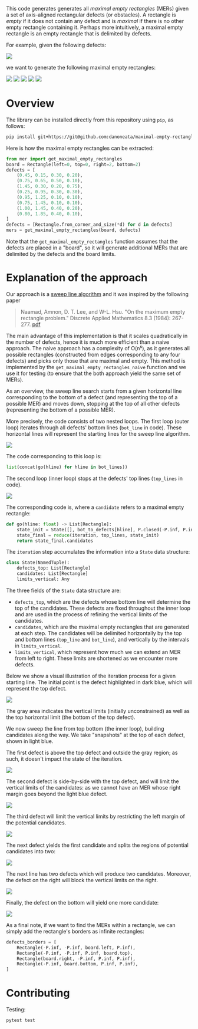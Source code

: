 This code generates generates all _maximal empty rectangles_ (MERs) given a set of axis-aligned rectangular defects (or obstacles).
A rectangle is _empty_ if it does not contain any defect and is _maximal_ if there is no other empty rectangle containing it.
Perhaps more intuitively, a maximal empty rectangle is an empty rectangle that is delimited by defects.

For example, given the following defects:

![](doc/img/00-input.png)

we want to generate the following maximal empty rectangles:

![](doc/img/01-output-00.png)
![](doc/img/01-output-01.png)
![](doc/img/01-output-02.png)
![](doc/img/01-output-03.png)
![](doc/img/01-output-04.png)

# Overview

The library can be installed directly from this repository using `pip`, as follows:

```bash
pip install git+https://git@github.com:danoneata/maximal-empty-rectangles.git
```

Here is how the maximal empty rectangles can be extracted:

```python
from mer import get_maximal_empty_rectangles
board = Rectangle(left=0, top=0, right=2, bottom=2)
defects = [
    (0.45, 0.15, 0.30, 0.20),
    (0.75, 0.65, 0.50, 0.10),
    (1.45, 0.30, 0.20, 0.75),
    (0.25, 0.95, 0.30, 0.30),
    (0.95, 1.25, 0.10, 0.10),
    (0.75, 1.45, 0.10, 0.10),
    (1.00, 1.45, 0.40, 0.20),
    (0.80, 1.85, 0.40, 0.10),
]
defects = [Rectangle.from_corner_and_size(*d) for d in defects]
mers = get_maximal_empty_rectangles(board, defects)
```

Note that the `get_maximal_empty_rectangles` function assumes that the defects are placed in a "board", so it will generate additional MERs that are delimited by the defects and the board limits.

# Explanation of the approach

Our approach is a [sweep line algorithm](https://en.wikipedia.org/wiki/Sweep_line_algorithm) and it was inspired by the following paper

> Naamad, Amnon, D. T. Lee, and W-L. Hsu. "On the maximum empty rectangle problem." Discrete Applied Mathematics 8.3 (1984): 267-277. [pdf](https://www.sciencedirect.com/science/article/pii/0166218X84901240)

The main advantage of this implementation is that it scales quadratically in the number of defects, hence it is much more efficient than a naive approach.
The naive approach has a complexity of O(n⁵), as it generates all possible rectangles (constructed from edges corresponding to any four defects) and picks only those that are maximal and empty.
This method is implemented by the `get_maximal_empty_rectangles_naive` function and we use it for testing (to ensure that the both approach yield the same set of MERs).

As an overview,
the sweep line search starts from a given horizontal line corresponding to the bottom of a defect (and representing the top of a possible MER)
and moves down, stopping at the top of all other defects (representing the bottom of a possible MER).

More precisely, the code consists of two nested loops.
The first loop (outer loop) iterates through all defects' bottom lines (`bot_line` in code).
These horizontal lines will represent the starting lines for the sweep line algorithm.

![](https://gist.githubusercontent.com/danoneata/4c9b72058c8613d28ce2a7aa09f0bf3c/raw/9b4c6c6ad0f6117f7b044e7401864bdf4ddee063/02-bot-lines.png)

The code corresponding to this loop is:
```python
list(concat(go(hline) for hline in bot_lines))
```

The second loop (inner loop) stops at the defects' top lines (`top_lines` in code).

![](https://gist.githubusercontent.com/danoneata/4c9b72058c8613d28ce2a7aa09f0bf3c/raw/9b4c6c6ad0f6117f7b044e7401864bdf4ddee063/02-top-lines.png)

The corresponding code is, where a `candidate` refers to a maximal empty rectangle:
```python
def go(hline: float) -> List[Rectangle]:
    state_init = State([], bot_to_defects[hline], P.closed(-P.inf, P.inf))
    state_final = reduce(iteration, top_lines, state_init)
    return state_final.candidates
```

The `iteration` step accumulates the information into a `State` data structure:
```python
class State(NamedTuple):
    defects_top: List[Rectangle]
    candidates: List[Rectangle]
    limits_vertical: Any
```

The three fields of the `State` data structure are:
- `defects_top`, which are the defects whose bottom line will determine the top of the candidates.
These defects are fixed throughout the inner loop and are used in the process of refining the vertical limits of the candidates.
- `candidates`, which are the maximal empty rectangles that are generated at each step.
The candidates will be delimited horizontally by the top and bottom lines (`top_line` and `bot_line`),
and vertically by the intervals in `limits_vertical`.
- `limits_vertical`, which represent how much we can extend an MER from left to right.
These limits are shortened as we encounter more defects.

Below we show a visual illustration of the iteration process for a given starting line.
The initial point is the defect highlighted in dark blue, which will represent the top defect.

![](https://gist.githubusercontent.com/danoneata/4c9b72058c8613d28ce2a7aa09f0bf3c/raw/9b4c6c6ad0f6117f7b044e7401864bdf4ddee063/03-step-0.75--inf.png)

The gray area indicates the vertical limits (initially unconstrained) as well as the top horizontal limit (the bottom of the top defect).

We now sweep the line from top bottom (the inner loop), building candidates along the way.
We take "snapshots" at the top of each defect, shown in light blue.

The first defect is above the top defect and outside the gray region;
as such, it doesn't impact the state of the iteration.

![](https://gist.githubusercontent.com/danoneata/4c9b72058c8613d28ce2a7aa09f0bf3c/raw/9b4c6c6ad0f6117f7b044e7401864bdf4ddee063/03-step-0.75-0.15.png)

The second defect is side-by-side with the top defect, and will limit the vertical limits of the candidates:
as we cannot have an MER whose right margin goes beyond the light blue defect.

![](https://gist.githubusercontent.com/danoneata/4c9b72058c8613d28ce2a7aa09f0bf3c/raw/9b4c6c6ad0f6117f7b044e7401864bdf4ddee063/03-step-0.75-0.3.png)

The third defect will limit the vertical limits by restricting the left margin of the potential candidates.

![](https://gist.githubusercontent.com/danoneata/4c9b72058c8613d28ce2a7aa09f0bf3c/raw/9b4c6c6ad0f6117f7b044e7401864bdf4ddee063/03-step-0.75-0.95.png)

The next defect yields the first candidate and splits the regions of potential candidates into two:

![](https://gist.githubusercontent.com/danoneata/4c9b72058c8613d28ce2a7aa09f0bf3c/raw/9b4c6c6ad0f6117f7b044e7401864bdf4ddee063/03-step-0.75-1.25.png)

The next line has two defects which will produce two candidates.
Moreover, the defect on the right will block the vertical limits on the right.

![](https://gist.githubusercontent.com/danoneata/4c9b72058c8613d28ce2a7aa09f0bf3c/raw/9b4c6c6ad0f6117f7b044e7401864bdf4ddee063/03-step-0.75-1.45.png)

Finally, the defect on the bottom will yield one more candidate:

![](https://gist.githubusercontent.com/danoneata/4c9b72058c8613d28ce2a7aa09f0bf3c/raw/9b4c6c6ad0f6117f7b044e7401864bdf4ddee063/03-step-0.75-1.85.png)

As a final note, if we want to find the MERs within a rectangle, we can simply add the rectangle's borders as infinite rectangles:
```python
defects_borders = [
    Rectangle(-P.inf, -P.inf, board.left, P.inf),
    Rectangle(-P.inf, -P.inf, P.inf, board.top),
    Rectangle(board.right, -P.inf, P.inf, P.inf),
    Rectangle(-P.inf, board.bottom, P.inf, P.inf),
]
```

# Contributing

Testing:

```bash
pytest test
```
